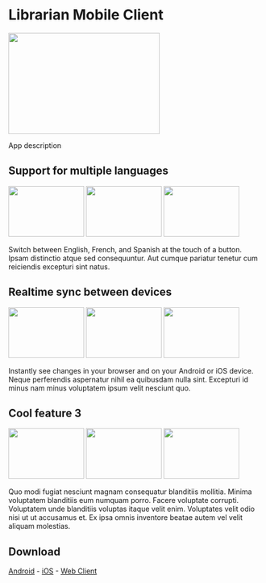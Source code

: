 # Librarian Mobile Client

<img width="300" height="200" src="https://i.stack.imgur.com/y9DpT.jpg">

App description

## Support for multiple languages

<img width="150" height="100" src="https://i.stack.imgur.com/y9DpT.jpg"> <img width="150" height="100" src="https://i.stack.imgur.com/y9DpT.jpg">
<img width="150" height="100" src="https://i.stack.imgur.com/y9DpT.jpg">

Switch between English, French, and Spanish at the touch of a button.  Ipsam distinctio atque sed consequuntur. Aut cumque pariatur tenetur cum reiciendis excepturi sint natus.

## Realtime sync between devices

<img width="150" height="100" src="https://i.stack.imgur.com/y9DpT.jpg"> <img width="150" height="100" src="https://i.stack.imgur.com/y9DpT.jpg">
<img width="150" height="100" src="https://i.stack.imgur.com/y9DpT.jpg">

Instantly see changes in your browser and on your Android or iOS device. Neque perferendis aspernatur nihil ea quibusdam nulla sint. Excepturi id minus nam minus voluptatem ipsum velit nesciunt quo.

## Cool feature 3

<img width="150" height="100" src="https://i.stack.imgur.com/y9DpT.jpg"> <img width="150" height="100" src="https://i.stack.imgur.com/y9DpT.jpg">
<img width="150" height="100" src="https://i.stack.imgur.com/y9DpT.jpg">

Quo modi fugiat nesciunt magnam consequatur blanditiis mollitia. Minima voluptatem blanditiis eum numquam porro. Facere voluptate corrupti. Voluptatem unde blanditiis voluptas itaque velit enim. Voluptates velit odio nisi ut ut accusamus et. Ex ipsa omnis inventore beatae autem vel velit aliquam molestias.

## Download

[Android](https://#) - [iOS](https://#) - [Web Client](https://#)
